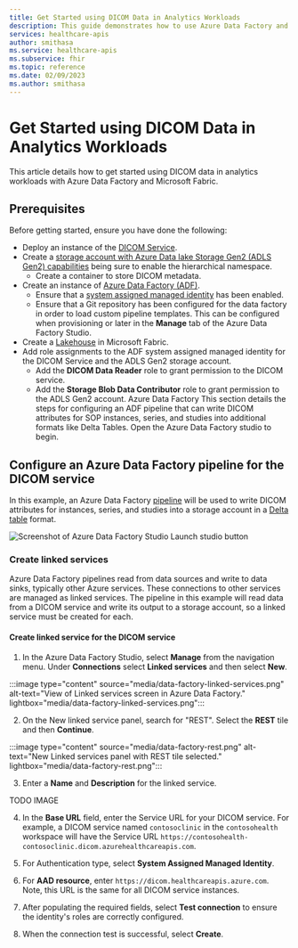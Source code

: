 ```yaml
---
title: Get Started using DICOM Data in Analytics Workloads
description: This guide demonstrates how to use Azure Data Factory and Microsoft Fabric to perform analytics on DICOM data.
services: healthcare-apis
author: smithasa
ms.service: healthcare-apis
ms.subservice: fhir
ms.topic: reference
ms.date: 02/09/2023
ms.author: smithasa
---
```


# Get Started using DICOM Data in Analytics Workloads

This article details how to get started using DICOM data in analytics workloads with Azure Data Factory and Microsoft Fabric.

## Prerequisites
Before getting started, ensure you have done the following:

* Deploy an instance of the [DICOM Service](deploy-dicom-services-in-azure.md).
* Create a [storage account with Azure Data lake Storage Gen2 (ADLS Gen2) capabilities](../../storage/blobs/create-data-lake-storage-account.md) being sure to enable the hierarchical namespace. 
    * Create a container to store DICOM metadata.  
* Create an instance of [Azure Data Factory (ADF)](../../data-factory/quickstart-create-data-factory.md).
    * Ensure that a [system assigned managed identity](../../data-factory/data-factory-service-identity.md) has been enabled.
    * Ensure that a Git repository has been configured for the data factory in order to load custom pipeline templates. This can be configured when provisioning or later in the **Manage** tab of the Azure Data Factory Studio.
* Create a [Lakehouse](https://learn.microsoft.com/fabric/data-engineering/tutorial-build-lakehouse) in Microsoft Fabric.
* Add role assignments to the ADF system assigned managed identity for the DICOM Service and the ADLS Gen2 storage account.
    * Add the **DICOM Data Reader** role to grant permission to the DICOM service.
    * Add the **Storage Blob Data Contributor** role to grant permission to the ADLS Gen2 account.
Azure Data Factory
This section details the steps for configuring an ADF pipeline that can write DICOM attributes for SOP instances, series, and studies into additional formats like Delta Tables. Open the Azure Data Factory studio to begin.

## Configure an Azure Data Factory pipeline for the DICOM service

In this example, an Azure Data Factory [pipeline](../../data-factory/concepts-pipelines-activities.md) will be used to write DICOM attributes for instances, series, and studies into a storage account in a [Delta table](https://delta.io/) format.  

![Screenshot of Azure Data Factory Studio Launch studio button]()

### Create linked services
Azure Data Factory pipelines read from data sources and write to data sinks, typically other Azure services. These connections to other services are managed as linked services. The pipeline in this example will read data from a DICOM service and write its output to a storage account, so a linked service must be created for each. 

#### Create linked service for the DICOM service
1. In the Azure Data Factory Studio, select **Manage**  from the navigation menu. Under **Connections** select **Linked services** and then select **New**.

:::image type="content" source="media/data-factory-linked-services.png" alt-text="View of Linked services screen in Azure Data Factory." lightbox="media/data-factory-linked-services.png":::

2. On the New linked service panel, search for "REST".  Select the **REST** tile and then **Continue**.

:::image type="content" source="media/data-factory-rest.png" alt-text="New Linked services panel with REST tile selected." lightbox="media/data-factory-rest.png":::

3. Enter a **Name** and **Description** for the linked service.  

TODO IMAGE

4. In the **Base URL** field, enter the Service URL for your DICOM service.  For example, a DICOM service named `contosoclinic` in the `contosohealth` workspace will have the Service URL `https://contosohealth-contosoclinic.dicom.azurehealthcareapis.com`.

5. For Authentication type, select **System Assigned Managed Identity**.

6. For **AAD resource**, enter `https://dicom.healthcareapis.azure.com`.  Note, this URL is the same for all DICOM service instances.

7. After populating the required fields, select **Test connection** to ensure the identity's roles are correctly configured.  

8. When the connection test is successful, select **Create**.